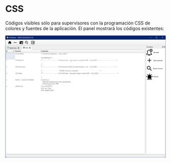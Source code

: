 # CSS

Códigos visibles sólo para supervisores con la programación CSS de colores y fuentes de la aplicación. El panel mostrará los códigos existentes:

![](<../../.gitbook/assets/imagen (16).png>)
